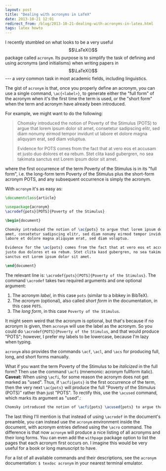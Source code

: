 ```yaml
---
layout: post
title: "Dealing with acronyms in LaTeX"
date: 2013-10-21 12:01
redirect_from: /blog/2013-10-21-dealing-with-acronyms-in-latex.html
tags: latex howto
---
```


I recently stumbled on what looks to be a very useful $$\LaTeX{}$$ package
called `acronym`. Its purpose is to simplify the task of defining and using
acronyms (and initialisms) when writing papers in $$\LaTeX{}$$ --- a *very*
common task in most academic fields, including linguistics.

The gist of `acronym` is that, once you properly define an acronym, you can use
a single command, `\ac{<label>}`, to generate either the "full form" of the
acronym when it's the first time the term is used, or the "short form" when the
term and acronym have already been introduced.

For example, we might want to do the following:

> Chomsky introduced the notion of Poverty of the Stimulus (POTS) to argue that
> lorem ipsum dolor sit amet, consetetur sadipscing elitr, sed diam nonumy
> eirmod tempor invidunt ut labore et dolore magna aliquyam erat, sed diam
> voluptua.
>
> Evidence for POTS comes from the fact that at vero eos et accusam et justo
> duo dolores et ea rebum. Stet clita kasd gubergren, no sea takimata sanctus
> est Lorem ipsum dolor sit amet.

where the first occurrence of the term Poverty of the Stimulus is in its "full
form", i.e. the long-form term Poverty of the Stimulus plus the short-form
acronym POTS, and any subsequent occurrence is simply the acronym.

With `acronym` it's as easy as:

```latex
\documentclass{article}

\usepackage{acronym}
\acrodef{pots}[POTS]{Poverty of the Stimulus}

\begin{document}

Chomsky introduced the notion of \ac{pots} to argue that lorem ipsum dolor sit
amet, consetetur sadipscing elitr, sed diam nonumy eirmod tempor invidunt ut
labore et dolore magna aliquyam erat, sed diam voluptua.

Evidence for the \ac{pots} comes from the fact that at vero eos et accusam et
justo duo dolores et ea rebum. Stet clita kasd gubergren, no sea takimata
sanctus est Lorem ipsum dolor sit amet.

\end{document}
```

The relevant line is: `\acrodef{pots}[POTS]{Poverty of the Stimulus}`. The
command `\acrodef` takes two required arguments and one optional argument:

1. The acronym *label*, in this case `pots` (similar to a bibkey in BibTeX).
2. The *acronym* (optional), also called *short form* in the documentation, in
   this case `POTS`.
3. The *long form*, in this case `Poverty of the Stimulus`.

It might seem weird that the acronym is optional, but that's because if no
acronym is given, then `acronym` will use the label as the acronym. So you
could do `\acrodef{POTS}{Poverty of the Stimulus`, and that would produce
"POTS"; however, I prefer my labels to be lowercase, because I'm lazy when
typing.

`acronym` also provides the commands `\acf`, `\acl`, and `\acs` for producing
full, long, and short forms manually.

What if you want the term Poverty of the Stimulus to be *italicized* in the
full form? Then use the command `\acfi` (mnemonic: acronym fullform italic).
**Caveat:** When using `\acfi`, for some reason the acronym does not get marked
as "used". Thus, if `\acfi{pots}` is the first occurrence of the term, then the
very next `\ac{pots}` will produce the full "Poverty of the Stimulus (POTS)"
rather than just "POTS". To rectify this, use the `\acused` command, which
marks its argument as "used".:

```latex
Chomsky introduced the notion of \acfi{pots} \acused{pots} to argue that ...
```

The last thing I'll mention is that instead of using `\acrodef` in the
document's preamble, you can instead use the `acronym` environment inside the
document, with acronym entries defined using the `\acro` command. The
difference is that now `acronym` will produce a nice listing of all acronyms
and their long forms. You can even add the `withpage` package option to list
the pages that each acronym first occurs on. I imagine this would be very
useful for a book or long manuscript to have.

For a list of all available commands and their descriptions, see the `acronym`
documentation: `$ texdoc acronym` in your nearest terminal emulator.
